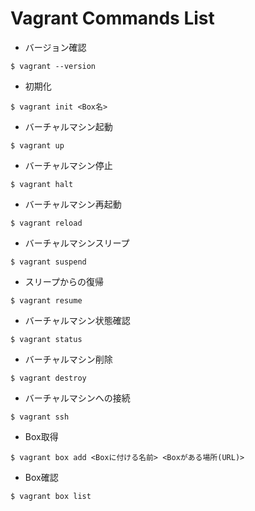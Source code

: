 Vagrant Commands List
=========================

* バージョン確認
```
$ vagrant --version
```
* 初期化
```
$ vagrant init <Box名>
```
* バーチャルマシン起動
```
$ vagrant up
```
* バーチャルマシン停止
```
$ vagrant halt
```
* バーチャルマシン再起動
```
$ vagrant reload
```
* バーチャルマシンスリープ
```
$ vagrant suspend
```
*  スリープからの復帰
```
$ vagrant resume
```
* バーチャルマシン状態確認
```
$ vagrant status
```
* バーチャルマシン削除  
```
$ vagrant destroy
```
* バーチャルマシンへの接続
```
$ vagrant ssh
```
* Box取得
```
$ vagrant box add <Boxに付ける名前> <Boxがある場所(URL)>
```
* Box確認
```
$ vagrant box list
```
